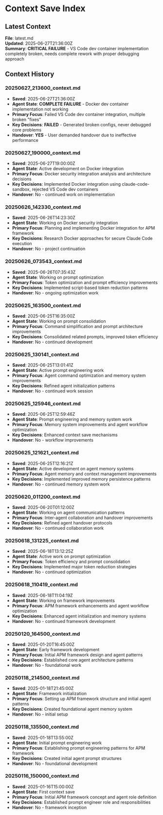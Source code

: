 # Context Save Index

## Latest Context

**File**: latest.md  
**Updated**: 2025-06-27T21:36:00Z  
**Summary**: **CRITICAL FAILURE** - VS Code dev container implementation completely broken, needs complete rework with proper debugging approach

## Context History

### 20250627_213600_context.md

- **Saved**: 2025-06-27T21:36:00Z
- **Agent State**: **COMPLETE FAILURE** - Docker dev container implementation not working
- **Primary Focus**: Failed VS Code dev container integration, multiple broken "fixes"
- **Key Decisions**: **FAILED** - Generated broken configs, never debugged core problems
- **Handover**: **YES** - User demanded handover due to ineffective performance

### 20250627_190000_context.md

- **Saved**: 2025-06-27T19:00:00Z
- **Agent State**: Active development on Docker integration
- **Primary Focus**: Docker security integration analysis and architecture decisions
- **Key Decisions**: Implemented Docker integration using claude-code-sandbox, rejected VS Code dev containers
- **Handover**: No - continued work on implementation

### 20250626_142330_context.md

- **Saved**: 2025-06-26T14:23:30Z
- **Agent State**: Working on Docker security integration
- **Primary Focus**: Planning and implementing Docker integration for APM framework  
- **Key Decisions**: Research Docker approaches for secure Claude Code execution
- **Handover**: No - project continuation

### 20250626_073543_context.md

- **Saved**: 2025-06-26T07:35:43Z
- **Agent State**: Working on prompt optimization
- **Primary Focus**: Token optimization and prompt efficiency improvements
- **Key Decisions**: Implemented script-based token reduction patterns
- **Handover**: No - ongoing optimization work

### 20250625_163500_context.md

- **Saved**: 2025-06-25T16:35:00Z
- **Agent State**: Working on prompt consolidation
- **Primary Focus**: Command simplification and prompt architecture improvements
- **Key Decisions**: Consolidated related prompts, improved token efficiency
- **Handover**: No - continued development

### 20250625_130141_context.md

- **Saved**: 2025-06-25T13:01:41Z
- **Agent State**: Active prompt engineering work
- **Primary Focus**: Agent command optimization and memory system improvements
- **Key Decisions**: Refined agent initialization patterns
- **Handover**: No - continued work session

### 20250625_125946_context.md

- **Saved**: 2025-06-25T12:59:46Z
- **Agent State**: Prompt engineering and memory system work
- **Primary Focus**: Memory system improvements and agent workflow optimization
- **Key Decisions**: Enhanced context save mechanisms
- **Handover**: No - workflow improvements

### 20250625_121621_context.md

- **Saved**: 2025-06-25T12:16:21Z
- **Agent State**: Active development on agent memory systems
- **Primary Focus**: Agent memory and context management improvements  
- **Key Decisions**: Implemented improved memory persistence patterns
- **Handover**: No - continued memory system work

### 20250620_011200_context.md

- **Saved**: 2025-06-20T01:12:00Z
- **Agent State**: Working on agent communication patterns
- **Primary Focus**: Inter-agent collaboration and handover improvements
- **Key Decisions**: Refined agent handover protocols
- **Handover**: No - continued collaboration work

### 20250618_131225_context.md

- **Saved**: 2025-06-18T13:12:25Z
- **Agent State**: Active work on prompt optimization
- **Primary Focus**: Token efficiency and prompt consolidation
- **Key Decisions**: Implemented major token reduction strategies
- **Handover**: No - continued optimization

### 20250618_110419_context.md

- **Saved**: 2025-06-18T11:04:19Z
- **Agent State**: Working on framework improvements
- **Primary Focus**: APM framework enhancements and agent workflow optimization
- **Key Decisions**: Enhanced agent initialization and memory systems
- **Handover**: No - continued framework development

### 20250120_164500_context.md

- **Saved**: 2025-01-20T16:45:00Z
- **Agent State**: Early framework development
- **Primary Focus**: Initial APM framework design and agent patterns
- **Key Decisions**: Established core agent architecture patterns
- **Handover**: No - foundational work

### 20250118_214500_context.md

- **Saved**: 2025-01-18T21:45:00Z
- **Agent State**: Framework initialization
- **Primary Focus**: Setting up APM framework structure and initial agent patterns
- **Key Decisions**: Created foundational agent memory system
- **Handover**: No - initial setup

### 20250118_135500_context.md

- **Saved**: 2025-01-18T13:55:00Z
- **Agent State**: Initial prompt engineering work
- **Primary Focus**: Establishing prompt engineering patterns for APM framework
- **Key Decisions**: Created initial agent prompt structures
- **Handover**: No - foundational development

### 20250116_150000_context.md

- **Saved**: 2025-01-16T15:00:00Z
- **Agent State**: First context save
- **Primary Focus**: Initial APM framework concept and agent role definition
- **Key Decisions**: Established prompt engineer role and responsibilities
- **Handover**: No - framework inception